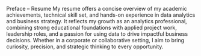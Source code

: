 Preface – Resume
My resume offers a concise overview of my academic achievements, technical skill set, and hands-on experience in data analytics and business strategy. It reflects my growth as an analytics professional, combining strong educational foundations with applied project work, leadership roles, and a passion for using data to drive impactful business decisions. Whether in a corporate or collaborative setting, I aim to bring curiosity, precision, and strategic thinking to every opportunity.

